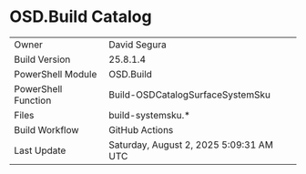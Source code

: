 ﻿# OSD.Build Catalog

| | |
|-|-|
| Owner | David Segura |
| Build Version | 25.8.1.4 |
| PowerShell Module | OSD.Build |
| PowerShell Function | Build-OSDCatalogSurfaceSystemSku |
| Files | build-systemsku.* |
| Build Workflow | GitHub Actions |
| Last Update | Saturday, August 2, 2025 5:09:31 AM UTC |
